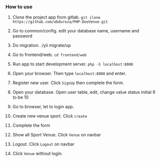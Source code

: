 ### How to use

1. Clone the project app from gitlab.
   `git clone https://github.com/abduroza/PHP-DooVenue.git`

2. Go to common/config. edit your database name, username and password

3. Do migration. ./yii migrate/up

4. Go to frontend/web.
   `cd frontend/web`

5. Run app to start development server.
   `php -S localhost:8080`

6. Open your browser. Then type `localhost:8080` and enter.

7. Register new user. Click `SignUp` then complete the form.

8. Open your database. Open user table, edit, change value status initial 9 to be 10

9. Go to browser, let to login app.

10. Create new venue sport. Click `create`

11. Complete the form

12. Show all Sport Venue. Click `Venue` on navbar

13. Logout. Click `Logout` on navbar

14. Click `Venue` without login.

